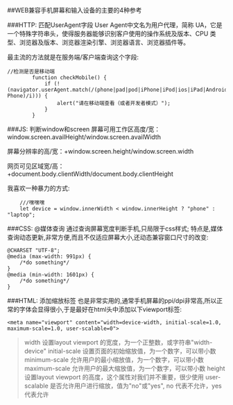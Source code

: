 ##WEB兼容手机屏幕和输入设备的主要的4种参考

###HTTP: 匹配UserAgent字段
User Agent中文名为用户代理，简称 UA，它是一个特殊字符串头，使得服务器能够识别客户使用的操作系统及版本、CPU 类型、浏览器及版本、浏览器渲染引擎、浏览器语言、浏览器插件等。

最主流的方法就是在服务端/客户端查询这个字段:
```
//检测是否是移动端
        function checkMobile() {
            if (!(navigator.userAgent.match(/(phone|pad|pod|iPhone|iPod|ios|iPad|Android|Mobile|BlackBerry|IEMobile|MQQBrowser|JUC|Fennec|wOSBrowser|BrowserNG|WebOS|Symbian|Windows Phone)/i))) {
                alert("请在移动端查看（或者开发者模式）");
            }
        }
```
###JS: 判断window和screen
屏幕可用工作区高度/宽：window.screen.availHeight/window.screen.availWidth

屏幕分辨率的高/宽：+window.screen.height/window.screen.width

网页可见区域宽/高：+document.body.clientWidth/document.body.clientHeight

我喜欢一种暴力的方式:
```
    ///嘿嘿嘿
    let device = window.innerWidth < window.innerHeight ? "phone" : "laptop";
```

###CSS: @媒体查询
通过查询屏幕宽度判断手机,只局限于css样式;
特点是,媒体查询动态更新,非常方便,而且不仅适应屏幕大小,还动态兼容窗口尺寸的改变:
```
@CHARSET "UTF-8";
@media (max-width: 991px) {
    /*do something*/
}
@media (min-width: 1601px) {
    /*do something*/
}
```
###HTML: 添加缩放标签
也是非常实用的,通常手机屏幕的ppi/dpi非常高,所以正常的字体会显得很小,于是最好在html头中添加以下viewport标签:
```
<meta name="viewport" content="width=device-width, initial-scale=1.0, maximum-scale=1.0, user-scalable=0">
```

>width	设置layout viewport  的宽度，为一个正整数，或字符串"width-device"
>initial-scale	设置页面的初始缩放值，为一个数字，可以带小数
>minimum-scale	允许用户的最小缩放值，为一个数字，可以带小数
>maximum-scale	允许用户的最大缩放值，为一个数字，可以带小数
>height	设置layout viewport  的高度，这个属性对我们并不重要，很少使用
>user-scalable	是否允许用户进行缩放，值为"no"或"yes", no 代表不允许，yes代表允许